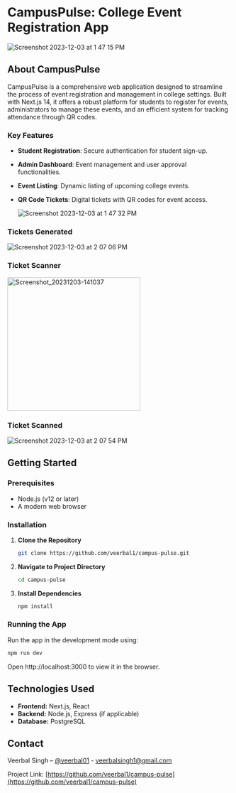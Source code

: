 # CampusPulse: College Event Registration App
![Screenshot 2023-12-03 at 1 47 15 PM](https://github.com/veerbal1/campus-pulse/assets/55359171/49c8225c-fc70-4fb2-a381-b51b5f813104)


## About CampusPulse
CampusPulse is a comprehensive web application designed to streamline the process of event registration and management in college settings. Built with Next.js 14, it offers a robust platform for students to register for events, administrators to manage these events, and an efficient system for tracking attendance through QR codes.

### Key Features
- **Student Registration**: Secure authentication for student sign-up.
- **Admin Dashboard**: Event management and user approval functionalities.
- **Event Listing**: Dynamic listing of upcoming college events.
- **QR Code Tickets**: Digital tickets with QR codes for event access.

  ![Screenshot 2023-12-03 at 1 47 32 PM](https://github.com/veerbal1/campus-pulse/assets/55359171/326581d5-6dec-4ff6-9aaf-291a3828b1c8)

### Tickets Generated
![Screenshot 2023-12-03 at 2 07 06 PM](https://github.com/veerbal1/campus-pulse/assets/55359171/c4ec6486-976b-4684-afc4-8aac83859d4c)

### Ticket Scanner
<img src="https://github.com/veerbal1/campus-pulse/assets/55359171/04d27d0c-b5c4-4d95-9ce0-8afeead3049b" alt="Screenshot_20231203-141037" width="300"> <!-- Adjust 'width' as needed -->

### Ticket Scanned
![Screenshot 2023-12-03 at 2 07 54 PM](https://github.com/veerbal1/campus-pulse/assets/55359171/a0596f33-2246-4657-874e-8ab1c4b33740)


## Getting Started

### Prerequisites
- Node.js (v12 or later)
- A modern web browser

### Installation
1. **Clone the Repository**
   ```bash
   git clone https://github.com/veerbal1/campus-pulse.git
2. **Navigate to Project Directory**
   ```bash
   cd campus-pulse
3. **Install Dependencies**
   ```bash
   npm install
### Running the App
Run the app in the development mode using:
```bash
npm run dev
```

Open http://localhost:3000 to view it in the browser.

## Technologies Used
- **Frontend:** Next.js, React
- **Backend:** Node.js, Express (if applicable)
- **Database:** PostgreSQL

## Contact
Veerbal Singh – [@veerbal01](https://twitter.com/veerbal01) - veerbalsingh1@gmail.com

Project Link: [https://github.com/veerbal1/campus-pulse](https://github.com/veerbal1/campus-pulse)
